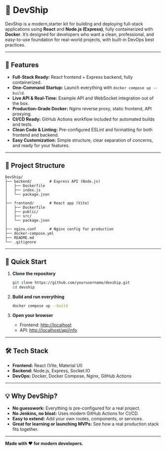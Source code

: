 # 🚢 DevShip

DevShip is a modern,starter kit for building and deploying full-stack applications using **React** and **Node.js (Express)**, fully containerized with **Docker**. It’s designed for developers who want a clean, professional, and easy-to-use foundation for real-world projects, with built-in DevOps best practices.

---

## 🌟 Features

- **Full-Stack Ready:** React frontend + Express backend, fully containerized.
- **One-Command Startup:** Launch everything with `docker compose up --build`.
- **Live API & Real-Time:** Example API and WebSocket integration out of the box.
- **Production-Grade Docker:** Nginx reverse proxy, static frontend, API proxying.
- **CI/CD Ready:** GitHub Actions workflow included for automated builds and tests.
- **Clean Code & Linting:** Pre-configured ESLint and formatting for both frontend and backend.
- **Easy Customization:** Simple structure, clear separation of concerns, and ready for your features.

---

## 📁 Project Structure

```
DevShip/
├── backend/        # Express API (Node.js)
│   ├── Dockerfile
│   ├── index.js
│   └── package.json
│
├── frontend/       # React app (Vite)
│   ├── Dockerfile
│   ├── public/
│   ├── src/
│   └── package.json
│
├── nginx.conf      # Nginx config for production
├── docker-compose.yml
├── README.md
└── .gitignore
```

---

## 🚀 Quick Start

1. **Clone the repository**
   ```bash
   git clone https://github.com/yourusername/devship.git
   cd devship
   ```

2. **Build and run everything**
   ```bash
   docker compose up --build
   ```

3. **Open your browser**
   - Frontend: [http://localhost](http://localhost)
   - API: [http://localhost/api/info](http://localhost/api/info)

---

## 🛠️ Tech Stack

- **Frontend:** React (Vite, Material UI)
- **Backend:** Node.js, Express, Socket.IO
- **DevOps:** Docker, Docker Compose, Nginx, GitHub Actions

---

## 💡 Why DevShip?

- **No guesswork:** Everything is pre-configured for a real project.
- **No Jenkins, no bloat:** Uses modern GitHub Actions for CI/CD.
- **Easy to extend:** Add your own routes, components, or services.
- **Great for learning or launching MVPs:** See how a real production stack fits together.

---

**Made with ❤️ for modern developers.**
